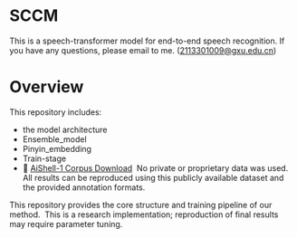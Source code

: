 # SCCM
This is a speech-transformer model for end-to-end speech recognition. If you have any questions, please email to me. (2113301009@gxu.edu.cn)
# Overview
This repository includes:
- the model architecture
- Ensemble_model
- Pinyin_embedding
- Train-stage
﻿
- 🔗 [AiShell-1 Corpus Download](https://www.aishelltech.com/kysjcp)
﻿
No private or proprietary data was used. All results can be reproduced using this publicly available dataset and the provided annotation formats.
    
This repository provides the core structure and training pipeline of our method.
﻿
This is a research implementation; reproduction of final results may require parameter tuning.
﻿
